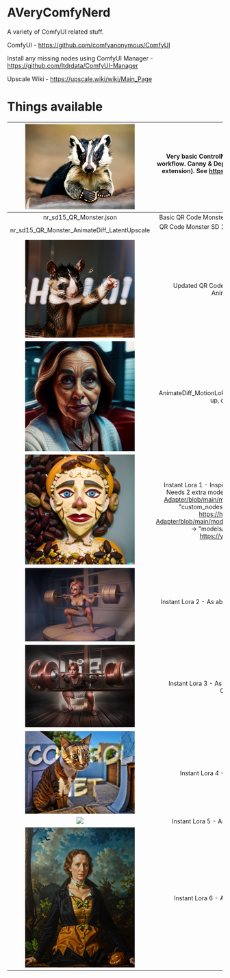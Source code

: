 # AVeryComfyNerd
A variety of ComfyUI related stuff.

ComfyUI - https://github.com/comfyanonymous/ComfyUI

Install any missing nodes using ComfyUI Manager - https://github.com/ltdrdata/ComfyUI-Manager

Upscale Wiki - https://upscale.wiki/wiki/Main_Page

# Things available
<img src="SDXL_Depth_Badger.png" width="256px"></img> | Very basic ControlNet attached to the example SDXL workflow. Canny & Depth preprocessor examples (requires extension). See https://youtu.be/reqamcrPYiM for more information.
| :---:   | :---: |
nr_sd15_QR_Monster.json | Basic QR Code Monster SD 1.5 controlnet - make spiral art!
nr_sd15_QR_Monster_AnimateDiff_LatentUpscale | QR Code Monster SD 1.5 controlnet - make animated spiral art!
<img src="AnimateDIff_FreeU.png" width="256px"></img> | Updated QR Code Monster SD 1.5 controlnet with AnimateDiff and FreeU  
<img src="AnimateDiff_MotionLoRA.png" width="256px"></img> | AnimateDiff_MotionLoRA.png - Montion LoRA example. Pan up, down, left right, etc.
<img src="Instant_LoRA_1.png" width="256px"></img>|Instant Lora 1 - Inspired by <a href="https://civitai.com/articles/2345/aloeveras-instant-lora-no-training-15-sdxl">AloeVeras</a> (almost identical). Needs 2 extra models: https://huggingface.co/h94/IP-Adapter/blob/main/models/ip-adapter-plus_sd15.bin -> "custom_nodes/IPAdapter-ComfyUI/models". https://huggingface.co/h94/IP-Adapter/blob/main/models/image_encoder/model.safetensors -> "models/clipvision". Video guide - https://youtu.be/HtmIC6fqsMQ
<img src="Instant_LoRA_2.png" width="256px"></img>|Instant Lora 2 - As above, but with ControlNet to guide the shape
<img src="Instant_LoRA_3.png" width="256px"></img>|Instant Lora 3 - As above, but with QR Code Monster ControlNet too :)
<img src="Instant_LoRA_4.png" width="256px"></img>|Instant Lora 4 - As above, but with upscaling
<img src="Instant_LoRA_5.png" width="256px"></img>|Instant Lora 5 - As above, but with more upscaling
<img src="Instant_LoRA_6.png" width="256px"></img>|Instant Lora 6 - As above, but different upscaling
